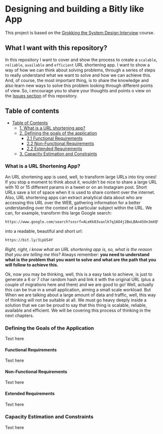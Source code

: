 # Designing and building a Bitly like App
This project is based on the [Grokking the System Design Interview](https://www.educative.io/courses/grokking-the-system-design-interview/m2ygV4E81AR) course.

## What I want with this repository?
In this repository I want to cover and show the process to create a `scalable`, `reliable`, `available` and `efficient` URL shortening app. I want to show a way of how we can think about solving problems, through a series of steps to really understand what we want to solve and how we can achieve this. And, of course, the most important thing, is to share the knowledge and also learn new ways to solve this problem looking through different points of view. So, i encourage you to share your thoughts and points o view on the [Issues section](https://github.com/leobagua/design-bitly-app/issues) of this repository.

## Table of contents
* [Table of Contents](#table-of-contents)
  * [1. What is a URL shortening app?](#what-is-a-url-shortening-app)
  * [2. Defining the goals of the application](#defining-the-goals-of-the-application)
    * [2.1 Functional Requirements](#functional-requirements)
    * [2.2 Non-Functional Requirements](#non-functional-requirements)
    * [2.2 Extended Requirements](#extended-requirements)
  * [3. Capacity Estimation and Constraints](#capacity-estimation-and-constraints)
  
### What is a URL Shortening App?
An URL shortening app is used, well, to transform large URLs into tiny ones! If you stop a moment to think about it, wouldn't be nice to share a large URL with 10 or 15 different params in a tweet or on an Instagram post. Short URLs save a lot of space when it is used to share content over the internet. Also, URL shortening apps can extract analytical data about who are accessing this URL over the WEB, gathering information for a better understanding over the context of a particular subject within the URL. We can, for example, transform this large Google search:

```bash
https://www.google.com/search?sxsrf=ALeKk03vaxlk7q1AO4j2BoLBAn4SOn3mXQ%3A1596990120331&source=hp&ei=qCIwX-K8Efm45OUPiPS86Ac&q=url+shortening&btnK=Pesquisa+Google
```
into a readable, beautiful and short url:

```bash
https://bit.ly/3ipUS4Y
```

*Right, right, i know what an URL shortening app is, so, what is the reason that you are telling me this?* Always remember: **you need to understand what is the problem that you want to solve and what are the path that you will follow to achieve this.**

Ok, now you may be thinking, well, this is a easy task to achieve, is just to generate a 6 or 7 char random hash and link it with the original URL (plus a couple of migrations here and there) and we are good to go! Well, actually this can be true in a small application, aiming a small scale workload. But When we are talking about a large amount of data and traffic, well, this way of thinking will not be suitable at all. We must go heavy deeply inside a solution that we can be proud to say that this thing is scalable, reliable, available and efficient. We will be covering this process of thinking in the next chapters.

### Defining the Goals of the Application
Text here

#### Functional Requirements
Text here

#### Non-Functional Requirements
Text here

#### Extended Requirements
Text here

### Capacity Estimation and Constraints
Text here
